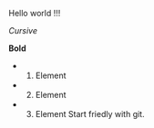 Hello world !!!

*Cursive*

**Bold**

* 1. Element
* 2. Element
* 3. Element
Start friedly with git.